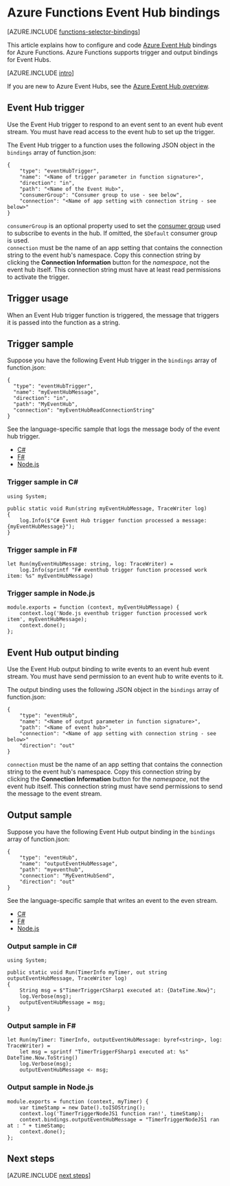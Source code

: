 <properties
	pageTitle="Azure Functions Event Hub bindings | Microsoft Azure"
	description="Understand how to use Azure Event Hub bindings in Azure Functions."
	services="functions"
	documentationCenter="na"
	authors="wesmc7777"
	manager="erikre"
	editor=""
	tags=""
	keywords="azure functions, functions, event processing, dynamic compute, serverless architecture"/>

<tags
	ms.service="functions"
	ms.devlang="multiple"
	ms.topic="reference"
	ms.tgt_pltfrm="multiple"
	ms.workload="na"
	ms.date="10/31/2016"
	ms.author="wesmc"/>

# Azure Functions Event Hub bindings

[AZURE.INCLUDE [functions-selector-bindings](../../includes/functions-selector-bindings.md)]

This article explains how to configure and code [Azure Event Hub](../event-hubs/event-hubs-overview.md) bindings for Azure Functions. 
Azure Functions supports trigger and output bindings for Event Hubs.

[AZURE.INCLUDE [intro](../../includes/functions-bindings-intro.md)] 

If you are new to Azure Event Hubs, see the [Azure Event Hub overview](../event-hubs/event-hubs-overview.md).

<a name="trigger"></a>
## Event Hub trigger

Use the Event Hub trigger to respond to an event sent to an event hub event stream. You must have read access to the event hub to set up the trigger.

The Event Hub trigger to a function uses the following JSON object in the `bindings` array of function.json:

	{
		"type": "eventHubTrigger",
		"name": "<Name of trigger parameter in function signature>",
		"direction": "in",
		"path": "<Name of the Event Hub>",
		"consumerGroup": "Consumer group to use - see below", 
		"connection": "<Name of app setting with connection string - see below>"
	}

`consumerGroup` is an optional property used to set the [consumer group](../event-hubs/event-hubs-overview.md#consumer-groups) 
used to subscribe to events in the hub. If omitted, the `$Default` consumer group is used.  
`connection` must be the name of an app setting that contains the connection string to the event hub's namespace. 
Copy this connection string by clicking the **Connection Information** button for the *namespace*, not the event hub 
itself. This connection string must have at least read permissions to activate the trigger.

<a name="triggerusage"></a>
## Trigger usage

When an Event Hub trigger function is triggered, the message that triggers it is passed into the function as a string.

<a name="triggersample"></a>
## Trigger sample

Suppose you have the following Event Hub trigger in the `bindings` array of function.json:

    {
      "type": "eventHubTrigger",
      "name": "myEventHubMessage",
      "direction": "in",
      "path": "MyEventHub",
      "connection": "myEventHubReadConnectionString"
    }

See the language-specific sample that logs the message body of the event hub trigger.

- [C#](#triggercsharp)
- [F#](#triggerfsharp)
- [Node.js](#triggernodejs)

<a name="triggercsharp"></a>
### Trigger sample in C\# 

	using System;
	
	public static void Run(string myEventHubMessage, TraceWriter log)
	{
	    log.Info($"C# Event Hub trigger function processed a message: {myEventHubMessage}");
	}

<a name="triggerfsharp"></a>
### Trigger sample in F\# 

	let Run(myEventHubMessage: string, log: TraceWriter) =
	    log.Info(sprintf "F# eventhub trigger function processed work item: %s" myEventHubMessage)

<a name="triggernodejs"></a>
### Trigger sample in Node.js

	module.exports = function (context, myEventHubMessage) {
	    context.log('Node.js eventhub trigger function processed work item', myEventHubMessage);	
	    context.done();
	};

<a name="output"></a>
## Event Hub output binding

Use the Event Hub output binding to write events to an event hub event stream. You must have send permission to an 
event hub to write events to it. 

The output binding uses the following JSON object in the `bindings` array of function.json: 

	{
		"type": "eventHub",
		"name": "<Name of output parameter in function signature>",
		"path": "<Name of event hub>",
		"connection": "<Name of app setting with connection string - see below>"
		"direction": "out"
	}

`connection` must be the name of an app setting that contains the connection string to the event hub's namespace. 
Copy this connection string by clicking the **Connection Information** button for the *namespace*, not the event hub 
itself. This connection string must have send permissions to send the message to the event stream.

<a name="outputsample"></a>
## Output sample

Suppose you have the following Event Hub output binding in the `bindings` array of function.json:

	{
		"type": "eventHub",
		"name": "outputEventHubMessage",
		"path": "myeventhub",
		"connection": "MyEventHubSend",
		"direction": "out"
	}

See the language-specific sample that writes an event to the even stream.

- [C#](#outcsharp)
- [F#](#outfsharp)
- [Node.js](#outnodejs)

<a name="outcsharp"></a>
### Output sample in C\# 

	using System;
	
	public static void Run(TimerInfo myTimer, out string outputEventHubMessage, TraceWriter log)
	{
	    String msg = $"TimerTriggerCSharp1 executed at: {DateTime.Now}";
	    log.Verbose(msg);   
	    outputEventHubMessage = msg;
	}

<a name="outfsharp"></a>
### Output sample in F\# 

	let Run(myTimer: TimerInfo, outputEventHubMessage: byref<string>, log: TraceWriter) =
	    let msg = sprintf "TimerTriggerFSharp1 executed at: %s" DateTime.Now.ToString()
	    log.Verbose(msg);
	    outputEventHubMessage <- msg;

<a name="outnodejs"></a>
### Output sample in Node.js

	module.exports = function (context, myTimer) {
	    var timeStamp = new Date().toISOString();
	    context.log('TimerTriggerNodeJS1 function ran!', timeStamp);   
	    context.bindings.outputEventHubMessage = "TimerTriggerNodeJS1 ran at : " + timeStamp;
	    context.done();
	};

## Next steps

[AZURE.INCLUDE [next steps](../../includes/functions-bindings-next-steps.md)]
